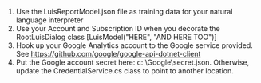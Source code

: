 ﻿1.  Use the LuisReportModel.json file as training data for your natural language interpreter
2.  Use your Account and Subscription ID when you decorate the RootLuisDialog class
 [LuisModel("HERE", "AND HERE TOO")] 
 3.  Hook up your Google Analytics account to the Google service provided.  See https://github.com/google/google-api-dotnet-client 
 4.  Put the Google account secret here:  c: \Google\secret.json.  Otherwise, update the CredentialService.cs class to point to another location.